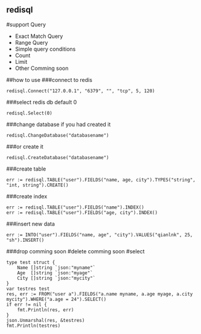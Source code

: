 redisql
----
#support Query
* Exact Match Query
* Range Query
* Simple query conditions
* Count
* Limit
* Other Comming soon

##how to use
###connect to redis
```golang
redisql.Connect("127.0.0.1", "6379", "", "tcp", 5, 120)
```
###select redis db default 0
```golang
redisql.Select(0)
```
###change database if you had created it
```golang
redisql.ChangeDatabase("databasename")
```
###or create it
```golang
redisql.CreateDatabase("databasename")
```
###create table
```golang
err := redisql.TABLE("user").FIELDS("name, age, city").TYPES("string", "int, string").CREATE()
```
###create index
```golang
err := redisql.TABLE("user").FIELDS("name").INDEX()
err := redisql.TABLE("user").FIELDS("age, city").INDEX()
```
###insert new data
```golang
err := INTO("user").FIELDS("name, age", "city").VALUES("qianlnk", 25, "sh").INSERT()
```
###drop
comming soon
#delete
comming soon
#select
```golang
type test struct {
    Name []string `json:"myname"`
    Age  []string `json:"myage"`
    City []string `json:"mycity"`
}
var testres test
res, err := FROM("user a").FIELDS("a.name myname, a.age myage, a.city mycity").WHERE("a.age = 24").SELECT()
if err != nil {
    fmt.Println(res, err)
}
json.Unmarshal(res, &testres)
fmt.Println(testres)
```

